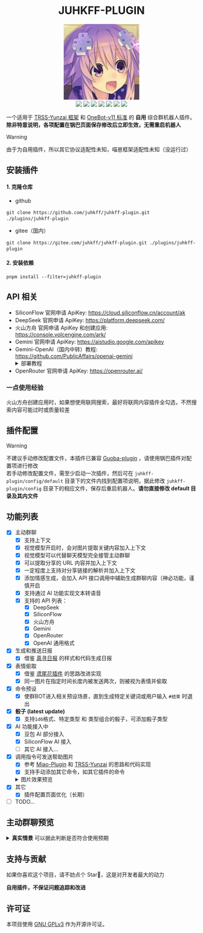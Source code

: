 <div align="center">

# JUHKFF-PLUGIN

<img src="./resources/images/icon.jpg" width = 200px height = 200px/>
<br>
<img src="https://img.shields.io/badge/-Node.js-3C873A?style=flat&logo=Node.js&logoColor=white"/>
<img src="https://img.shields.io/badge/Github-综合插件-skyblue?style=flat-square&logo=github"/>
<img src ="https://img.shields.io/github/license/juhkff/juhkff-plugin"/>
<img src ="https://img.shields.io/github/languages/top/juhkff/juhkff-plugin?logo=github"/>

<img src ="https://img.shields.io/badge/v3-null?label=TRSS-Yunzai"/>
<img src="https://img.shields.io/badge/v11-null?label=OneBot">

<img src="https://count.getloli.com/@juhkff-plugin?juhkff-plugin&theme=random&padding=7&offset=0&align=top&scale=1&pixelated=0&darkmode=auto" />
</div>

一个适用于 [TRSS-Yunzai 框架](https://github.com/TimeRainStarSky/Yunzai) 和 [OneBot-v11 标准](https://onebot.dev) 的 **自用** 综合群机器人插件。**除非特意说明，各项配置在锅巴页面保存修改后立即生效，无需重启机器人**

> [!WARNING]
> 由于为自用插件，所以其它协议适配性未知，喵崽框架适配性未知（没运行过）

<!-- <div style="color:red; font-weight:bold;">
由于群聊接口配置结构发生变动，可能需要重新进行配置
</div> -->

## 安装插件

#### 1. 克隆仓库

- github

```
git clone https://github.com/juhkff/juhkff-plugin.git ./plugins/juhkff-plugin
```

- gitee（国内）

```
git clone https://gitee.com/juhkff/juhkff-plugin.git ./plugins/juhkff-plugin
```

#### 2. 安装依赖

```
pnpm install --filter=juhkff-plugin
```

## API 相关

- SiliconFlow 官网申请 ApiKey: https://cloud.siliconflow.cn/account/ak
- DeepSeek 官网申请 ApiKey: https://platform.deepseek.com/
- 火山方舟 官网申请 ApiKey 和创建应用: https://console.volcengine.com/ark/
- Gemini 官网申请 ApiKey: https://aistudio.google.com/apikey
- Gemini-OpenAI（国内中转）教程: https://github.com/PublicAffairs/openai-gemini
  <details><summary>部署教程</summary>
  （需有一个国内可访问的域名）<br>
  1. 进入openai-gemini仓库<br>
  2. 点击 'Deploy to Cloudflare'<br>
  3. 按提示部署项目（会 fork private 仓库）<br>
  4. 将域名迁移到 Cloudflare: Cloudflare 账户主页 -> 添加域 -> 添加自己的域名 -> 按提示在原DNS提供方官网上将DNS服务器替换为Cloudflare提供的两个服务器 -> 继续按提示完成操作<br>
  5. Cloudflare 账户主页 -> 计算(Workers) -> 部署的openai-gemini -> 设置 -> 添加域和路由 -> 添加自己的域名<br>
  6. 可通过 `https://自定义域名/v1/chat/completions` 访问自己的 openai-gemini 服务，实现国内调用 Gemini
  </details>
- OpenRouter 官网申请 ApiKey: https://openrouter.ai/

### 一点使用经验

火山方舟创建应用时，如果想使用联网搜索，最好将联网内容插件全勾选，不然搜索内容可能过时或质量较差

## 插件配置

> [!WARNING]
> 不建议手动修改配置文件，本插件已兼容 [Guoba-plugin](https://github.com/guoba-yunzai/guoba-plugin) ，请使用锅巴插件对配置项进行修改 <br>
> 若手动修改配置文件，需至少启动一次插件，然后可在 `juhkff-plugin/config/default` 目录下的文件内找到配置项说明，据此修改 `juhkff-plugin/config` 目录下的相应文件，保存后重启机器人。**请勿直接修改 default 目录及其内文件**

## 功能列表

- [x] 主动群聊
  - [x] 支持上下文
  - [x] 视觉模型开启时，会对图片提取关键内容加入上下文
  - [x] 视觉模型可以代替聊天模型完全接管主动群聊
  - [x] 可以提取分享的 URL 内容并加入上下文
  - [x] 一定程度上支持对分享链接的解析并加入上下文
  - [x] 添加情感生成，会加入 API 接口调用中辅助生成群聊内容（神必功能，谨慎开启
  - [x] 支持通过 AI 功能实现文本转语音
  - [x] 支持的 API 列表：
    - [x] DeepSeek
    - [x] SiliconFlow
    - [x] 火山方舟
    - [x] Gemini
    - [x] OpenRouter
    - [x] OpenAI 通用格式
- [x] 生成和推送日报
  - [x] 借鉴 [真寻日报](https://github.com/HibiKier/nonebot-plugin-zxreport) 的样式和代码生成日报
- [x] 表情偷取
  - [x] 借鉴 [鸢尾花插件](https://github.com/logier/logier-plugins) 的思路改进实现
  - [x] 同一图片在指定时间长度内被发送两次，则被视为表情并偷取
- [x] 命令预设
  - [x] 使群BOT进入相关预设场景，直到生成特定关键词或用户输入 `#结束` 时退出
- [x] **骰子 (latest update)**
  - [x] 支持`1d6`格式、特定类型 和 类型组合的骰子，可添加骰子类型 
- [x] AI 功能接入中
  - [x] 豆包 AI 部分接入
  - [x] SiliconFlow AI 接入
  - [ ] 其它 AI 接入...
- [x] 调用指令可发送帮助图片
  - [x] 参考 [Miao-Plugin](https://github.com/yoimiya-kokomi/miao-plugin) 和 [TRSS-Yunzai](https://github.com/TimeRainStarSky/Yunzai) 的思路和代码实现
  - [x] 支持手动添加其它命令，如其它插件的命令
  <details>
    <summary>图片效果预览</summary>
    <img src="./resources/images/help-screenshot.png"/>
  </details>
- [x] 其它
  - [x] 插件配置页面优化（长期）
- [ ] TODO...

## 主动群聊预览

<details>
  <summary><b>真实情景</b> 可以据此判断是否符合使用预期</summary>
  <img src="./resources/images/preview.jpg"/>
</details>

## 支持与贡献

如果你喜欢这个项目，请不妨点个 Star🌟，这是对开发者最大的动力

**自用插件，不保证问题追踪和改进**

## 许可证

本项目使用 [GNU GPLv3](https://choosealicense.com/licenses/gpl-3.0/) 作为开源许可证。

